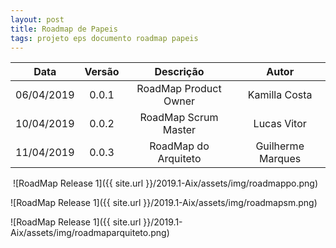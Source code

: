 ```yaml
---
layout: post
title: Roadmap de Papeis
tags: projeto eps documento roadmap papeis
---
```

| Data | Versão | Descrição | Autor |
| :--: | :--: | :--: | :--: |
| 06/04/2019 | 0.0.1 | RoadMap Product Owner | Kamilla Costa |
| 10/04/2019 | 0.0.2 | RoadMap Scrum Master | Lucas Vitor |
| 11/04/2019 | 0.0.3 | RoadMap do Arquiteto | Guilherme Marques|


​
![RoadMap Release 1]({{ site.url }}/2019.1-Aix/assets/img/roadmappo.png)

![RoadMap Release 1]({{ site.url }}/2019.1-Aix/assets/img/roadmapsm.png)

![RoadMap Release 1]({{ site.url }}/2019.1-Aix/assets/img/roadmaparquiteto.png)
